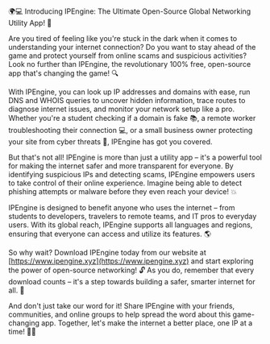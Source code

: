 🌍💻 Introducing IPEngine: The Ultimate Open-Source Global Networking Utility App! 🚀

Are you tired of feeling like you're stuck in the dark when it comes to understanding your internet connection? Do you want to stay ahead of the game and protect yourself from online scams and suspicious activities? Look no further than IPEngine, the revolutionary 100% free, open-source app that's changing the game! 🔍

With IPEngine, you can look up IP addresses and domains with ease, run DNS and WHOIS queries to uncover hidden information, trace routes to diagnose internet issues, and monitor your network setup like a pro. Whether you're a student checking if a domain is fake 📚, a remote worker troubleshooting their connection 💻, or a small business owner protecting your site from cyber threats 💸, IPEngine has got you covered.

But that's not all! IPEngine is more than just a utility app – it's a powerful tool for making the internet safer and more transparent for everyone. By identifying suspicious IPs and detecting scams, IPEngine empowers users to take control of their online experience. Imagine being able to detect phishing attempts or malware before they even reach your device! 💥

IPEngine is designed to benefit anyone who uses the internet – from students to developers, travelers to remote teams, and IT pros to everyday users. With its global reach, IPEngine supports all languages and regions, ensuring that everyone can access and utilize its features. 🌎

So why wait? Download IPEngine today from our website at [https://www.ipengine.xyz](https://www.ipengine.xyz) and start exploring the power of open-source networking! 🔓 As you do, remember that every download counts – it's a step towards building a safer, smarter internet for all. 🌟

And don't just take our word for it! Share IPEngine with your friends, communities, and online groups to help spread the word about this game-changing app. Together, let's make the internet a better place, one IP at a time! 💪🌈